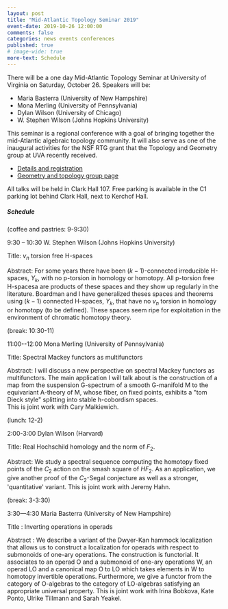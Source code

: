 ```yaml
---
layout: post
title: "Mid-Atlantic Topology Seminar 2019"
event-date: 2019-10-26 12:00:00
comments: false
categories: news events conferences 
published: true
# image-wide: true
more-text: Schedule
---
```


There will be a one day Mid-Atlantic Topology Seminar at University of Virginia on Saturday, October 26.
Speakers will be:
 
* Maria Basterra (University of New Hampshire)
* Mona Merling (University of Pennsylvania)
* Dylan Wilson (University of Chicago)
* W. Stephen Wilson (Johns Hopkins University)
 
This seminar is a regional conference with a goal of bringing together the mid-Atlantic algebraic topology community. It will also serve as one of the inaugural activities for the NSF RTG grant that the Topology and Geometry group at UVA recently received.

- [Details and registration](https://math.virginia.edu/geomtop/conferences/)
- [Geometry and topology group page](https://math.virginia.edu/geomtop/)

<!--more-->

 
All talks will be held in Clark Hall 107. Free parking is available in the C1 parking lot behind Clark Hall, next to Kerchof Hall.
 
##### Schedule

(coffee and pastries: 9-9:30)
 
9:30 – 10:30   W. Stephen Wilson (Johns Hopkins University)

Title:  $v_n$ torsion free H-spaces

Abstract:   For some years there have been $(k-1)$-connected irreducible H-spaces, $Y_k$, with no p-torsion 
in homology or homotopy.  All p-torsion free H-spacesa are products of these spaces and they show up regularly
in the literature.  Boardman and I have generalized theses spaces and theorems using $(k-1)$ connected H-spaces, 
$Y_k$, that have no $v_n$ torsion in homology or homotopy (to be defined).  These spaces seem ripe for exploitation 
in the environment of chromatic homotopy theory.
 
(break: 10:30-11)
 
11:00--12:00  Mona Merling (University of Pennsylvania)

Title: Spectral Mackey functors as multifunctors 
 
Abstract: I will discuss a new perspective on spectral Mackey functors as multifunctors. The main application I will 
talk about is the construction of a map from the suspension G-spectrum of a smooth G-manifold M to the equivariant 
A-theory of M, whose fiber, on fixed points, exhibits a "tom Dieck style" splitting into stable h-cobordism spaces.  
This is joint work with Cary Malkiewich.

(lunch: 12-2)
 
2:00-3:00  Dylan Wilson (Harvard)

Title: Real Hochschild homology and the norm of $F_2$.

Abstract: We study a spectral sequence computing the homotopy fixed points of the $C_2$ action on the smash square
of $HF_2$. As an application, we give another proof of the $C_2$-Segal conjecture as well as a stronger, 'quantitative' 
variant. This is joint work with Jeremy Hahn.
 
(break: 3-3:30)
 
3:30—4:30  Maria Basterra (University of New Hampshire)

Title : Inverting operations in operads
 
Abstract :  We describe a variant of the Dwyer-Kan hammock localization that allows us to construct a localization
for operads with respect to submonoids of one-ary operations.  The construction is functorial.  It associates to an 
operad O and a submonoid of one-ary operations W, an operad LO and a canonical map O to LO which takes elements in W 
to homotopy invertible operations.
Furthermore, we give a functor from the category of O-algebras to the category of LO-algebras satisfying an appropriate 
universal property.
This is joint work with Irina Bobkova, Kate Ponto, Ulrike Tillmann and Sarah Yeakel.
